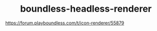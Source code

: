 <center><h1>boundless-headless-renderer</h1></center>

https://forum.playboundless.com/t/icon-renderer/55879
